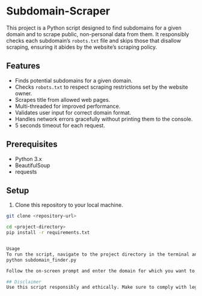 # Subdomain-Scraper

This project is a Python script designed to find subdomains for a given domain and to scrape public, non-personal data from them. It responsibly checks each subdomain’s `robots.txt` file and skips those that disallow scraping, ensuring it abides by the website’s scraping policy. 

## Features
- Finds potential subdomains for a given domain.
- Checks `robots.txt` to respect scraping restrictions set by the website owner.
- Scrapes title from allowed web pages.
- Multi-threaded for improved performance.
- Validates user input for correct domain format.
- Handles network errors gracefully without printing them to the console.
- 5 seconds timeout for each request.

## Prerequisites
- Python 3.x
- BeautifulSoup
- requests

## Setup

1. Clone this repository to your local machine.
```sh
git clone <repository-url>

cd <project-directory>
pip install -r requirements.txt


Usage
To run the script, navigate to the project directory in the terminal and run:
python subdomain_finder.py

Follow the on-screen prompt and enter the domain for which you want to find subdomains and scrape public data.

## Disclaimer
Use this script responsibly and ethically. Make sure to comply with legal constraints and the terms of service of the websites you are interacting with. Unauthorized or aggressive scanning can lead to IP bans or legal actions.
